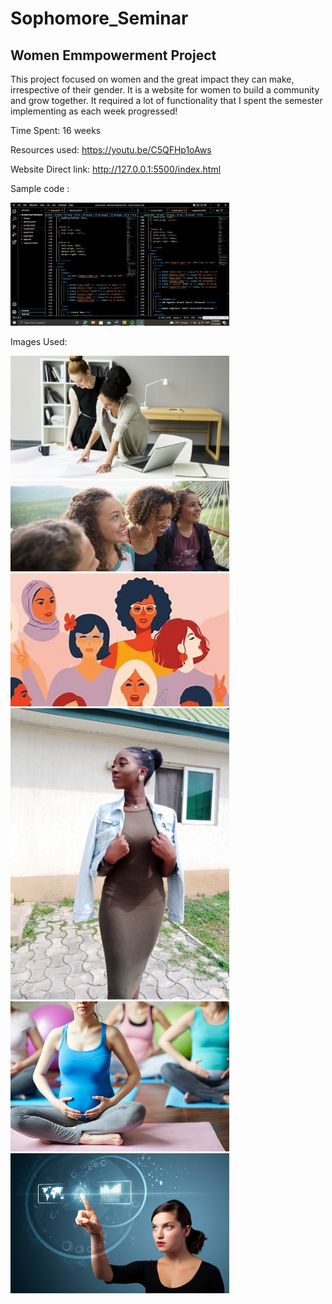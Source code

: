 # Sophomore_Seminar
## Women Emmpowerment Project
This project focused on women and the great impact they can make, irrespective of their gender. It is a website for women to build a community and grow together.
It required a lot of functionality that I spent the semester implementing as each week progressed!

Time Spent: 16 weeks

Resources used: https://youtu.be/C5QFHp1oAws

Website Direct link: http://127.0.0.1:5500/index.html

Sample code :

<img src ='images/Screenshot (993).png' width='350px'/>

Images Used:

<img src ='images/business-women2.jpg' width='350px'/>
<img src ='images/Wome_smiling' width='350px'/>
<img src ='images/Website picture.jpg' width='350px'/>
<img src ='images/IMG_0204.jpg' width='350px'/>
<img src ='images/pregnant-women.jpg' width='350px'/>
<img src ='images/woman-tech1.jpg' width='350px'/>
